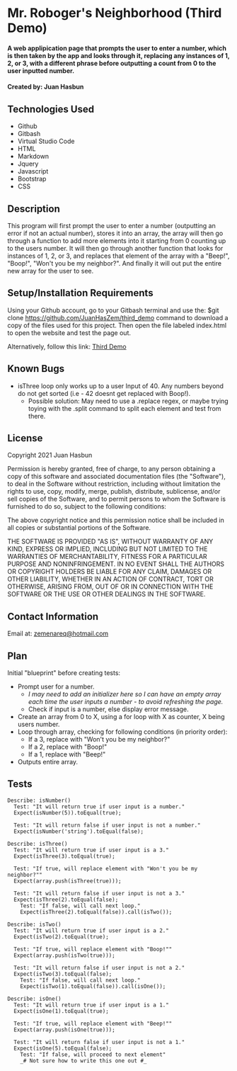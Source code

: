 # Mr. Roboger's Neighborhood (Third Demo)

#### A web applipication page that prompts the user to enter a number, which is then taken by the app and looks through it, replacing any instances of 1, 2, or 3, with a different phrase before outputting a count from 0 to the user inputted number.

#### Created by: Juan Hasbun

## Technologies Used

* Github
* Gitbash
* Virtual Studio Code
* HTML
* Markdown
* Jquery
* Javascript
* Bootstrap
* CSS

## Description

This program will first prompt the user to enter a number (outputting an error if not an actual number), stores it into an array, the array will then go through a function to add more elements into it starting from 0 counting up to the users number. It will then go through another function that looks for instances of 1, 2, or 3, and replaces that element of the array with a "Beep!", "Boop!", "Won't you be my neighbor?". And finally it will out put the entire new array for the user to see.

## Setup/Installation Requirements

Using your Github account, go to your Gitbash terminal and use the: $git clone https://github.com/JuanHasZem/third_demo command to download a copy of the files used for this project. Then open the file labeled index.html to open the website and test the page out.

Alternatively, follow this link: [Third Demo](https://github.com/JuanHasbunZem/third_demo)


## Known Bugs

* isThree loop only works up to a user Input of 40. Any numbers beyond do not get sorted (i.e - 42 doesnt get replaced with Boop!). 
  * Possible solution: May need to use a .replace regex, or maybe trying toying with the .split command to split each element and test from there.

## License

Copyright 2021 Juan Hasbun

Permission is hereby granted, free of charge, to any person obtaining a copy of this software and associated documentation files (the "Software"), to deal in the Software without restriction, including without limitation the rights to use, copy, modify, merge, publish, distribute, sublicense, and/or sell copies of the Software, and to permit persons to whom the Software is furnished to do so, subject to the following conditions:

The above copyright notice and this permission notice shall be included in all copies or substantial portions of the Software.

THE SOFTWARE IS PROVIDED "AS IS", WITHOUT WARRANTY OF ANY KIND, EXPRESS OR IMPLIED, INCLUDING BUT NOT LIMITED TO THE WARRANTIES OF MERCHANTABILITY, FITNESS FOR A PARTICULAR PURPOSE AND NONINFRINGEMENT. IN NO EVENT SHALL THE AUTHORS OR COPYRIGHT HOLDERS BE LIABLE FOR ANY CLAIM, DAMAGES OR OTHER LIABILITY, WHETHER IN AN ACTION OF CONTRACT, TORT OR OTHERWISE, ARISING FROM, OUT OF OR IN CONNECTION WITH THE SOFTWARE OR THE USE OR OTHER DEALINGS IN THE SOFTWARE.

## Contact Information

Email at: <zemenareq@hotmail.com>

## Plan

Initial "blueprint" before creating tests:

* Prompt user for a number.
  * _I may need to add an initializer here so I can have an empty array each time the user inputs a number - to avoid refreshing the page._
  * Check if input is a number, else display error message.
* Create an array from 0 to X, using a for loop with X as counter, X being users number.
* Loop through array, checking for following conditions (in priority order):
  * If a 3, replace with "Won't you be my neighbor?"
  * If a 2, replace with "Boop!"
  * If a 1, replace with "Beep!"
* Outputs entire array.

## Tests
```
Describe: isNumber()
  Test: "It will return true if user input is a number."
  Expect(isNumber(5)).toEqual(true);

  Test: "It will return false if user input is not a number."
  Expect(isNumber('string').toEqual(false);

Describe: isThree()
  Test: "It will return true if user input is a 3."
  Expect(isThree(3).toEqual(true);

  Test: "If true, will replace element with "Won't you be my neighbor?""
  Expect(array.push(isThree(true)));

  Test: "It will return false if user input is not a 3."
  Expect(isThree(2).toEqual(false);
    Test: "If false, will call next loop."
    Expect(isThree(2).toEqual(false)).call(isTwo());

Describe: isTwo()
  Test: "It will return true if user input is a 2."
  Expect(isTwo(2).toEqual(true);

  Test: "If true, will replace element with "Boop!""
  Expect(array.push(isTwo(true)));

  Test: "It will return false if user input is not a 2."
  Expect(isTwo(3).toEqual(false);
    Test: "If false, will call next loop."
    Expect(isTwo(1).toEqual(false)).call(isOne());

Describe: isOne()
  Test: "It will return true if user input is a 1."
  Expect(isOne(1).toEqual(true);

  Test: "If true, will replace element with "Beep!""
  Expect(array.push(isOne(true)));

  Test: "It will return false if user input is not a 1."
  Expect(isOne(5).toEqual(false);
    Test: "If false, will proceed to next element"
    _# Not sure how to write this one out #_
```